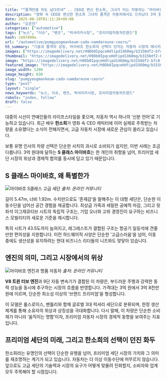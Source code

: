 ```yaml
---
title: "“품격만큼 차도 남다르네” .. CEO로 변신 한소희, 그녀가 타는 자동차는 ‘마이바흐’"
description: "영화 속 CEO로 변신한 한소희 그녀의 품격은 자동차에서도 드러났다 3억 원대 슈퍼 세단, 그 주인공은 ..."
date: 2025-08-19T01:11:26+09:00
author: "오은진"
categories: ["automotive"]
tags: ["뉴스", "이슈", "벤츠", "럭셔리카시장", "프리미엄자동차트렌드"]
hash: cb97499a
url: "/automotive/pumgyeogmankeum-cado-namdareune-ceoro/"
h5_summary: "기술과 품격의 상징, 마이바흐 한소희의 선택이 던지는 자동차 시장의 메시지"
images: ["https://imagedelivery.net/H9Db0IpqceHdtipd1X60mg/b3150df2-bfc8-42f3-20ac-2a8409837a00/public", "https://imagedelivery.net/H9Db0IpqceHdtipd1X60mg/b30c2632-73da-42a9-cea7-9497b7bd5200/public", "https://imagedelivery.net/H9Db0IpqceHdtipd1X60mg/97feb44b-bf39-49d6-9853-6451521ee500/public"]
thumbnail: "https://imagedelivery.net/H9Db0IpqceHdtipd1X60mg/b3150df2-bfc8-42f3-20ac-2a8409837a00/public"
image: "https://imagedelivery.net/H9Db0IpqceHdtipd1X60mg/b3150df2-bfc8-42f3-20ac-2a8409837a00/public"
featured_image: "https://imagedelivery.net/H9Db0IpqceHdtipd1X60mg/b3150df2-bfc8-42f3-20ac-2a8409837a00/public"
image_width: 1200
image_height: 630
slug: "pumgyeogmankeum-cado-namdareune-ceoro"
type: "post"
layout: "single"
news_keywords: "뉴스, 이슈, 벤츠, 럭셔리카시장, 프리미엄자동차트렌드"
robots: "index, follow"
draft: false
---
```


대중의 시선이 연예인들의 라이프스타일을 좇으며, 자동차 역시 하나의 ‘신분 언어’로 기능하고 있습니다. 최근 배우 **한소희**가 영화 속 CEO 캐릭터에 이어 실제로 주목받는 차량을 소유했다는 소식이 전해지면서, 고급 자동차 시장에 새로운 관심이 쏠리고 있습니다.

보통 유명 인사의 차량 선택은 단순한 사치의 과시로 소비되기 쉽지만, 이번 사례는 조금 다릅니다. 3억 원대에 달하는 **S 클래스 마이바흐**는 한 개인의 취향을 넘어, 프리미엄 세단 시장의 위상과 경제적 함의를 동시에 담고 있기 때문입니다.

## S 클래스 마이바흐, 왜 특별한가

![마이바흐 S클래스 고급 세단](https://imagedelivery.net/H9Db0IpqceHdtipd1X60mg/97feb44b-bf39-49d6-9853-6451521ee500/public)
*출처: 온라인 커뮤니티*


길이 5.47m, 너비 1.92m. 수치만으로도 ‘존재감’을 말해주는 이 대형 세단은, 단순한 이동수단을 넘어선 공간 경험을 제공합니다. 최상급 가죽과 세밀한 공예적 마감, 그리고 뒷좌석 이그제큐티브 시트의 독립적 구조는, 기업 오너와 고위 경영진이 요구하는 비즈니스 모빌리티의 새로운 기준을 제시합니다.

특히 시트가 43.5도까지 눕혀지고, 레그레스트가 결합된 구조는 항공기 일등석에 견줄만한 편의성을 지원합니다. 이런 하드웨어적 사양은 단순한 ‘고급스러움’을 넘어, 이동 중에도 생산성을 유지하려는 현대 비즈니스 리더들의 니즈와도 맞닿아 있습니다.

## 엔진의 의미, 그리고 시장에서의 위상

![마이바흐 엔진과 명품 자동차](https://imagedelivery.net/H9Db0IpqceHdtipd1X60mg/b30c2632-73da-42a9-cea7-9497b7bd5200/public)
*출처: 온라인 커뮤니티*


**V8 트윈 터보 엔진**과 9단 자동 변속기가 결합된 이 차량은, 부드러운 주행과 강력한 동력 성능을 동시에 추구하는 시장의 흐름을 반영합니다. 가격대는 3억 원에서 3억 8천만 원에 이르며, 단순한 희소성 이상의 ‘브랜드 프리미엄’을 형성합니다.

이 모델은 롤스로이스, 벤틀리와 함께 글로벌 3대 럭셔리 세단으로 분류되며, 한정 생산 체계를 통해 소유자의 위상과 상징성을 극대화합니다. 다시 말해, 이 차량은 단순한 소비재가 아니라 ‘움직이는 명함’이자, 프리미엄 자동차 시장의 경제적 동향을 보여주는 지표입니다.

## 프리미엄 세단의 미래, 그리고 한소희의 선택이 던진 화두

한소희라는 유명인의 선택이 단순한 유행을 넘어, 프리미엄 세단 시장의 가치와 그 의미를 재조명하는 계기가 되고 있습니다. 자동차는 더 이상 이동수단에 머무르지 않습니다. 앞으로도 고급 세단의 기술력과 시장의 요구가 어떻게 맞물려 진화할지, 소비자와 업계 모두 주목해야 할 시점입니다.
